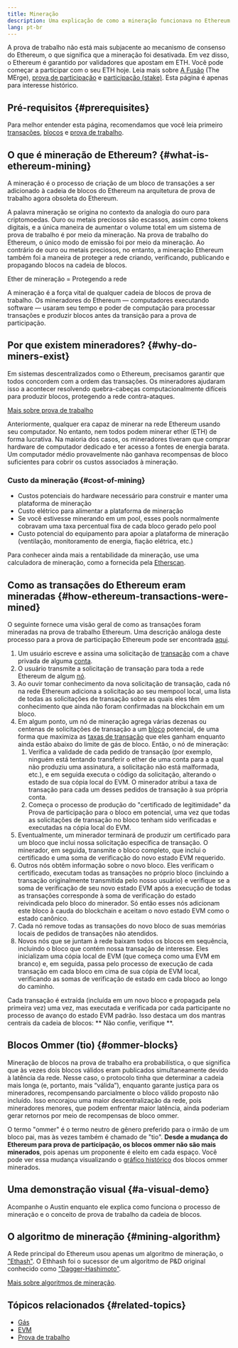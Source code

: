 ```yaml
---
title: Mineração
description: Uma explicação de como a mineração funcionava no Ethereum.
lang: pt-br
---
```


<InfoBanner emoji=":wave:">
A prova de trabalho não está mais subjacente ao mecanismo de consenso do Ethereum, o que significa que a mineração foi desativada. Em vez disso, o Ethereum é garantido por validadores que apostam em ETH. Você pode começar a participar com o seu ETH hoje. Leia mais sobre <a href='/roadmap/merge/'>A Fusão</a> (The MErge), <a href='/developers/docs/consensus-mechanisms/pos/'>prova de participação</a> e <a href='/staking/'>participação (stake)</a>. Esta página é apenas para interesse histórico.
</InfoBanner>

## Pré-requisitos {#prerequisites}

Para melhor entender esta página, recomendamos que você leia primeiro [transações](/developers/docs/transactions/), [blocos](/developers/docs/blocks/) e [prova de trabalho](/developers/docs/consensus-mechanisms/pow/).

## O que é mineração de Ethereum? {#what-is-ethereum-mining}

A mineração é o processo de criação de um bloco de transações a ser adicionado à cadeia de blocos do Ethereum na arquitetura de prova de trabalho agora obsoleta do Ethereum.

A palavra mineração se origina no contexto da analogia do ouro para criptomoedas. Ouro ou metais preciosos são escassos, assim como tokens digitais, e a única maneira de aumentar o volume total em um sistema de prova de trabalho é por meio da mineração. Na prova de trabalho do Ethereum, o único modo de emissão foi por meio da mineração. Ao contrário de ouro ou metais preciosos, no entanto, a mineração Ethereum também foi a maneira de proteger a rede criando, verificando, publicando e propagando blocos na cadeia de blocos.

Ether de mineração = Protegendo a rede

A mineração é a força vital de qualquer cadeia de blocos de prova de trabalho. Os mineradores do Ethereum — computadores executando software — usaram seu tempo e poder de computação para processar transações e produzir blocos antes da transição para a prova de participação.

## Por que existem mineradores? {#why-do-miners-exist}

Em sistemas descentralizados como o Ethereum, precisamos garantir que todos concordem com a ordem das transações. Os mineradores ajudaram isso a acontecer resolvendo quebra-cabeças computacionalmente difíceis para produzir blocos, protegendo a rede contra-ataques.

[Mais sobre prova de trabalho](/developers/docs/consensus-mechanisms/pow/)

Anteriormente, qualquer era capaz de minerar na rede Ethereum usando seu computador. No entanto, nem todos podem minerar ether (ETH) de forma lucrativa. Na maioria dos casos, os mineradores tiveram que comprar hardware de computador dedicado e ter acesso a fontes de energia barata. Um computador médio provavelmente não ganhava recompensas de bloco suficientes para cobrir os custos associados à mineração.

### Custo da mineração {#cost-of-mining}

- Custos potenciais do hardware necessário para construir e manter uma plataforma de mineração
- Custo elétrico para alimentar a plataforma de mineração
- Se você estivesse minerando em um pool, esses pools normalmente cobravam uma taxa percentual fixa de cada bloco gerado pelo pool
- Custo potencial do equipamento para apoiar a plataforma de mineração (ventilação, monitoramento de energia, fiação elétrica, etc.)

Para conhecer ainda mais a rentabilidade da mineração, use uma calculadora de mineração, como a fornecida pela [Etherscan](https://etherscan.io/ether-mining-calculator).

## Como as transações do Ethereum eram mineradas {#how-ethereum-transactions-were-mined}

O seguinte fornece uma visão geral de como as transações foram mineradas na prova de trabalho Ethereum. Uma descrição análoga deste processo para a prova de participação Ethereum pode ser encontrada [aqui](/developers/docs/consensus-mechanisms/pos/#transaction-execution-ethereum-pos).

1. Um usuário escreve e assina uma solicitação de [transação](/developers/docs/transactions/) com a chave privada de alguma [conta](/developers/docs/accounts/).
2. O usuário transmite a solicitação de transação para toda a rede Ethereum de algum [nó](/developers/docs/nodes-and-clients/).
3. Ao ouvir tomar conhecimento da nova solicitação de transação, cada nó na rede Ethereum adiciona a solicitação ao seu mempool local, uma lista de todas as solicitações de transação sobre as quais eles têm conhecimento que ainda não foram confirmadas na blockchain em um bloco.
4. Em algum ponto, um nó de mineração agrega várias dezenas ou centenas de solicitações de transação a um [bloco](/developers/docs/blocks/) potencial, de uma forma que maximiza as [taxas de transação](/developers/docs/gas/) que eles ganham enquanto ainda estão abaixo do limite de gás de bloco. Então, o nó de mineração:
   1. Verifica a validade de cada pedido de transação (por exemplo, ninguém está tentando transferir o ether de uma conta para a qual não produziu uma assinatura, a solicitação não está malformada, etc.), e em seguida executa o código da solicitação, alterando o estado de sua cópia local do EVM. O minerador atribui a taxa de transação para cada um desses pedidos de transação à sua própria conta.
   2. Começa o processo de produção do "certificado de legitimidade" da Prova de participação para o bloco em potencial, uma vez que todas as solicitações de transação no bloco tenham sido verificadas e executadas na cópia local do EVM.
5. Eventualmente, um minerador terminará de produzir um certificado para um bloco que inclui nossa solicitação específica de transação. O minerador, em seguida, transmite o bloco completo, que inclui o certificado e uma soma de verificação do novo estado EVM requerido.
6. Outros nós obtêm informação sobre o novo bloco. Eles verificam o certificado, executam todas as transações no próprio bloco (incluindo a transação originalmente transmitida pelo nosso usuário) e verifique se a soma de verificação de seu novo estado EVM após a execução de todas as transações corresponde à soma de verificação do estado reivindicada pelo bloco do minerador. Só então esses nós adicionam este bloco à cauda do blockchain e aceitam o novo estado EVM como o estado canônico.
7. Cada nó remove todas as transações do novo bloco de suas memórias locais de pedidos de transações não atendidos.
8. Novos nós que se juntam à rede baixam todos os blocos em sequência, incluindo o bloco que contém nossa transação de interesse. Eles inicializam uma cópia local de EVM (que começa como uma EVM em branco) e, em seguida, passa pelo processo de execução de cada transação em cada bloco em cima de sua cópia de EVM local, verificando as somas de verificação de estado em cada bloco ao longo do caminho.

Cada transação é extraída (incluída em um novo bloco e propagada pela primeira vez) uma vez, mas executada e verificada por cada participante no processo de avanço do estado EVM padrão. Isso destaca um dos mantras centrais da cadeia de blocos: ** Não confie, verifique **.

## Blocos Ommer (tio) {#ommer-blocks}

Mineração de blocos na prova de trabalho era probabilística, o que significa que às vezes dois blocos válidos eram publicados simultaneamente devido à latência da rede. Nesse caso, o protocolo tinha que determinar a cadeia mais longa (e, portanto, mais “válida”), enquanto garante justiça para os mineradores, recompensando parcialmente o bloco válido proposto não incluído. Isso encorajou uma maior descentralização da rede, pois mineradores menores, que podem enfrentar maior latência, ainda poderiam gerar retornos por meio de recompensas de bloco <GlossaryTooltip termKey="ommer">ommer</GlossaryTooltip>.

O termo "ommer" é o termo neutro de gênero preferido para o irmão de um bloco pai, mas às vezes também é chamado de "tio". **Desde a mudança do Ethereum para prova de participação, os blocos ommer não são mais minerados**, pois apenas um proponente é eleito em cada espaço. Você pode ver essa mudança visualizando o [gráfico histórico](https://ycharts.com/indicators/ethereum_uncle_rate) dos blocos ommer minerados.

## Uma demonstração visual {#a-visual-demo}

Acompanhe o Austin enquanto ele explica como funciona o processo de mineração e o conceito de prova de trabalho da cadeia de blocos.

<YouTube id="zcX7OJ-L8XQ" />

## O algoritmo de mineração {#mining-algorithm}

A Rede principal do Ethereum usou apenas um algoritmo de mineração, o ["Ethash"](/developers/docs/consensus-mechanisms/pow/mining/mining-algorithms/ethash). O Ethhash foi o sucessor de um algoritmo de P&D original conhecido como ["Dagger-Hashimoto"](/developers/docs/consensus-mechanisms/pow/mining/mining-algorithms/dagger-hashimoto).

[Mais sobre algoritmos de mineração](/developers/docs/consensus-mechanisms/pow/mining-algorithms/).

## Tópicos relacionados {#related-topics}

- [Gás](/developers/docs/gas/)
- [EVM](/developers/docs/evm/)
- [Prova de trabalho](/developers/docs/consensus-mechanisms/pow/)
